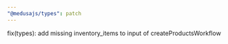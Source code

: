 ```yaml
---
"@medusajs/types": patch
---
```


fix(types): add missing inventory_items to input of createProductsWorkflow
